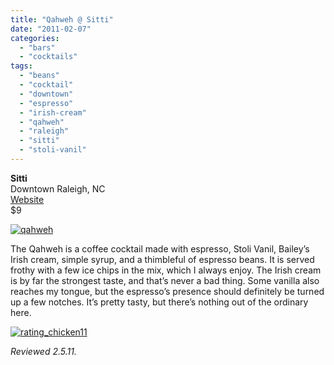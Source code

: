 ```yaml
---
title: "Qahweh @ Sitti"
date: "2011-02-07"
categories: 
  - "bars"
  - "cocktails"
tags: 
  - "beans"
  - "cocktail"
  - "downtown"
  - "espresso"
  - "irish-cream"
  - "qahweh"
  - "raleigh"
  - "sitti"
  - "stoli-vanil"
---
```


**Sitti**\
Downtown Raleigh, NC\
[Website](http://www.sitti-raleigh.com/index1.php)\
$9

[![](http://s3.amazonaws.com/thegourmez-wpmedia/2011/02/qahweh.jpg "qahweh")](http://s3.amazonaws.com/thegourmez-wpmedia/2011/02/qahweh.jpg)

The Qahweh is a coffee cocktail made with espresso, Stoli Vanil, Bailey’s Irish cream, simple syrup, and a thimbleful of espresso beans. It is served frothy with a few ice chips in the mix, which I always enjoy. The Irish cream is by far the strongest taste, and that’s never a bad thing. Some vanilla also reaches my tongue, but the espresso’s presence should definitely be turned up a few notches. It’s pretty tasty, but there’s nothing out of the ordinary here.

[![](http://s3.amazonaws.com/thegourmez-wpmedia/2009/02/rating_chicken11.gif "rating_chicken11")](http://s3.amazonaws.com/thegourmez-wpmedia/2009/02/rating_chicken11.gif)

_Reviewed 2.5.11._
